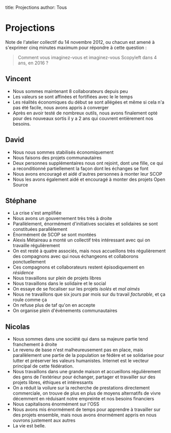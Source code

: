 title: Projections
author: Tous

# Projections

Note de l'atelier collectif du 14 novembre 2012, ou chacun est amené à s'exprimer cinq minutes maximum pour répondre à cette question :

> Comment vous imaginez-vous et imaginez-vous Scopyleft dans 4 ans, en 2016 ?

## Vincent

- Nous sommes maintenant 8 collaborateurs depuis peu
- Les valeurs se sont affinées et fortifiées avec le le temps
- Les réalités économiques du début se sont allégées et même si cela n'a pas été facile, nous avons appris à converger
- Après en avoir testé de nombreux outils, nous avons finalement opté pour des nouveaux sortis il y a 2 ans qui couvrent entièrement nos besoins.

## David

- Nous nous sommes stabilisés économiquement
- Nous faisons des projets communautaires
- Deux personnes supplémentaires nous ont rejoint, dont une fille, ce qui a reconditionné partiellement la façon dont les échanges se font
- Nous avons encouragé et aidé d'autres personnes à monter leur SCOP
- Nous les avons également aidé et encouragé à monter des projets Open Source

## Stéphane

- La crise s'est amplifiée
- Nous avons un gouvernement très très à droite
- Parallèlement, énormément d'initiatives sociales et solidaires se sont constituées parallèlement
- Énormément de SCOP se sont montées
- Alexis Métaireau a monté un collectif très intéressant avec qui on travaille régulièrement
- On est resté à quatre associés, mais nous accueillons très régulièrement des compagnons avec qui nous échangeons et collaborons ponctuellement
- Ces compagnons et collaborateurs restent épisodiquement en *résidence*
- Nous travaillons sur plein de projets libres
- Nous travaillons dans le solidaire et le social
- On essaye de se focaliser sur les projets *isolés* et *mal aimés*
- Nous ne travaillons que six jours par mois sur du travail *facturable*, et ça roule comme ça
- On refuse plus de taf qu'on en accepte
- On organise plein d'évènements communautaires

## Nicolas

- Nous sommes dans une société qui dans sa majeure partie tend franchement à droite
- Le revenu de base n'est malheureusement pas en place, mais parallèlement une partie de la population se fédère et se solidarise pour lutter et préserver les valeurs humanistes. Internet est le vecteur principal de cette fédération.
- Nous travaillons dans une grande maison et accueillons régulièrement des gens de l'extérieur pour échanger, partager et travailler sur des projets libres, éthiques et intéressants
- On a réduit la voilure sur la recherche de prestations directement commerciale, on trouve de plus en plus de moyens alternatifs de vivre décemment en réduisant notre empreinte et nos besoins financiers
- Nous capitalisons énormément sur l'OSS
- Nous avons mis énormément de temps pour apprendre à travailler sur des projets ensemble, mais nous avons énormément appris en nous ouvrons justement aux autres
- La vie est belle.
